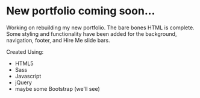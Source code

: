 # New portfolio coming soon...

<p>Working on rebuilding my new portfolio. The bare bones HTML is complete. Some styling and functionality have been added for the background, navigation, footer, and Hire Me slide bars.</p>

<p>Created Using:</p>
<ul>
  <li>HTML5</li>
  <li>Sass</li>
  <li>Javascript</li>
  <li>jQuery</li>
  <li>maybe some Bootstrap (we'll see)</li>
</ul>
